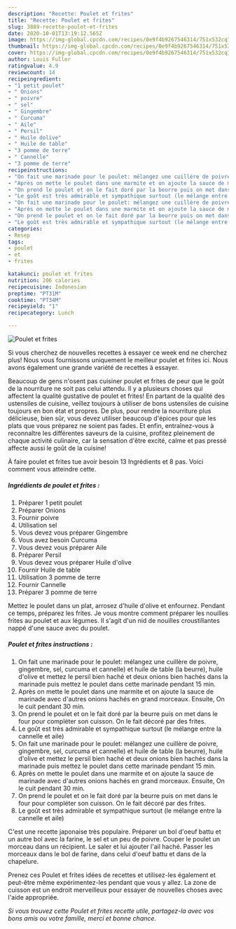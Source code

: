 ```yaml
---
description: "Recette: Poulet et frites"
title: "Recette: Poulet et frites"
slug: 3889-recette-poulet-et-frites
date: 2020-10-01T13:19:12.565Z
image: https://img-global.cpcdn.com/recipes/0e9f4b9267546314/751x532cq70/poulet-et-frites-photo-principale-de-la-recette.jpg
thumbnail: https://img-global.cpcdn.com/recipes/0e9f4b9267546314/751x532cq70/poulet-et-frites-photo-principale-de-la-recette.jpg
cover: https://img-global.cpcdn.com/recipes/0e9f4b9267546314/751x532cq70/poulet-et-frites-photo-principale-de-la-recette.jpg
author: Louis Fuller
ratingvalue: 4.9
reviewcount: 14
recipeingredient:
- "1 petit poulet"
- " Onions"
- " poivre"
- " sel"
- " Gingembre"
- " Curcuma"
- " Aile"
- " Persil"
- " Huile dolive"
- " Huile de table"
- "3 pomme de terre"
- " Cannelle"
- "3 pomme de terre"
recipeinstructions:
- "On fait une marinade pour le poulet: mélangez une cuillère de poivre, gingembre, sel, curcuma et cannelle) et huile de table (la beurre), huile d&#39;olive et mettez le persil bien haché et deux onions bien hachés dans la marinade puis mettez le poulet dans cette marinade pendant 15 min."
- "Après on mette le poulet dans une marmite et on ajoute la sauce de marinade avec d&#39;autres onions hachés en grand morceaux. Ensuite, On le cuit pendant 30 min."
- "On prend le poulet et on le fait doré par la beurre puis on met dans le four pour compléter son cuisson. On le fait décoré par des frites."
- "Le goût est très admirable et sympathique surtout (le mélange entre la cannelle et aile)"
- "On fait une marinade pour le poulet: mélangez une cuillère de poivre, gingembre, sel, curcuma et cannelle) et huile de table (la beurre), huile d&#39;olive et mettez le persil bien haché et deux onions bien hachés dans la marinade puis mettez le poulet dans cette marinade pendant 15 min."
- "Après on mette le poulet dans une marmite et on ajoute la sauce de marinade avec d&#39;autres onions hachés en grand morceaux. Ensuite, On le cuit pendant 30 min."
- "On prend le poulet et on le fait doré par la beurre puis on met dans le four pour compléter son cuisson. On le fait décoré par des frites."
- "Le goût est très admirable et sympathique surtout (le mélange entre la cannelle et aile)"
categories:
- Resep
tags:
- poulet
- et
- frites

katakunci: poulet et frites 
nutrition: 206 calories
recipecuisine: Indonesian
preptime: "PT31M"
cooktime: "PT34M"
recipeyield: "1"
recipecategory: Lunch

---
```



![Poulet et frites](https://img-global.cpcdn.com/recipes/0e9f4b9267546314/751x532cq70/poulet-et-frites-photo-principale-de-la-recette.jpg)

Si vous cherchez de nouvelles recettes à essayer ce week end ne cherchez plus! Nous vous fournissons uniquement le meilleur poulet et frites ici. Nous avons également une grande variété de recettes à essayer.

Beaucoup de gens n'osent pas cuisiner poulet et frites de peur que le goût de la nourriture ne soit pas celui attendu. Il y a plusieurs choses qui affectent la qualité gustative de poulet et frites! En partant de la qualité des ustensiles de cuisine, veillez toujours à utiliser de bons ustensiles de cuisine toujours en bon état et propres. De plus, pour rendre la nourriture plus délicieuse, bien sûr, vous devez utiliser beaucoup d'épices pour que les plats que vous préparez ne soient pas fades. Et enfin, entraînez-vous à reconnaître les différentes saveurs de la cuisine, profitez pleinement de chaque activité culinaire, car la sensation d'être excité, calme et pas pressé affecte aussi le goût de la cuisine!

<!--inarticleads1-->

À faire poulet et frites tue avoir besoin 13 Ingrédients et 8 pas. Voici comment vous atteindre cette.

##### Ingrédients de poulet et frites :

1. Préparer 1 petit poulet
1. Préparer  Onions
1. Fournir  poivre
1. Utilisation  sel
1. Vous devez vous préparer  Gingembre
1. Vous avez besoin  Curcuma
1. Vous devez vous préparer  Aile
1. Préparer  Persil
1. Vous devez vous préparer  Huile d&#39;olive
1. Fournir  Huile de table
1. Utilisation 3 pomme de terre
1. Fournir  Cannelle
1. Préparer 3 pomme de terre


Mettez le poulet dans un plat, arrosez d&#39;huile d&#39;olive et enfournez. Pendant ce temps, préparez les frites. Je vous montre comment préparer les nouilles frites au poulet et aux légumes. Il s&#39;agit d&#39;un nid de nouilles croustillantes nappé d&#39;une sauce avec du poulet. 

<!--inarticleads2-->

##### Poulet et frites instructions :

1. On fait une marinade pour le poulet: mélangez une cuillère de poivre, gingembre, sel, curcuma et cannelle) et huile de table (la beurre), huile d&#39;olive et mettez le persil bien haché et deux onions bien hachés dans la marinade puis mettez le poulet dans cette marinade pendant 15 min.
1. Après on mette le poulet dans une marmite et on ajoute la sauce de marinade avec d&#39;autres onions hachés en grand morceaux. Ensuite, On le cuit pendant 30 min.
1. On prend le poulet et on le fait doré par la beurre puis on met dans le four pour compléter son cuisson. On le fait décoré par des frites.
1. Le goût est très admirable et sympathique surtout (le mélange entre la cannelle et aile)
1. On fait une marinade pour le poulet: mélangez une cuillère de poivre, gingembre, sel, curcuma et cannelle) et huile de table (la beurre), huile d&#39;olive et mettez le persil bien haché et deux onions bien hachés dans la marinade puis mettez le poulet dans cette marinade pendant 15 min.
1. Après on mette le poulet dans une marmite et on ajoute la sauce de marinade avec d&#39;autres onions hachés en grand morceaux. Ensuite, On le cuit pendant 30 min.
1. On prend le poulet et on le fait doré par la beurre puis on met dans le four pour compléter son cuisson. On le fait décoré par des frites.
1. Le goût est très admirable et sympathique surtout (le mélange entre la cannelle et aile)


C&#39;est une recette japonaise très populaire. Préparer un bol d&#39;oeuf battu et un autre bol avec la farine, le sel et un peu de poivre. Couper le poulet un morceau dans un récipient. Le saler et lui ajouter l&#39;ail haché. Passer les morceaux dans le bol de farine, dans celui d&#39;oeuf battu et dans de la chapelure. 

<!--inarticleads1-->

<p>
Prenez ces Poulet et frites idées de recettes et utilisez-les également et peut-être même expérimentez-les pendant que vous y allez. La zone de cuisson est un endroit merveilleux pour essayer de nouvelles choses avec l'aide appropriée.
</p>

<p>
<i>Si vous trouvez cette Poulet et frites recette utile, partagez-la avec vos bons amis ou votre famille, merci et bonne chance.</i>
</p>
